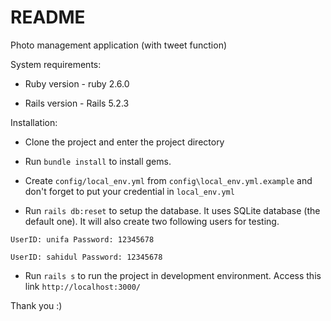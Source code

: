# README

Photo management application (with tweet function)

System requirements:

* Ruby version - ruby 2.6.0

* Rails version - Rails 5.2.3

Installation:

* Clone the project and enter the project directory

* Run `bundle install` to install gems.

* Create `config/local_env.yml` from `config\local_env.yml.example` and don't forget to put your credential in `local_env.yml`

* Run `rails db:reset` to setup the database. It uses SQLite database (the default one).
 It will also create two following users for testing. 

`UserID: unifa Password: 12345678` 

`UserID: sahidul Password: 12345678`

* Run `rails s` to run the project in development environment. Access this link `http://localhost:3000/`

Thank you :)